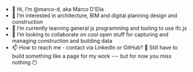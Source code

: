 - 👋 Hi, I’m @marco-d, aka Marco D'Elia
- 👀 I’m interested in architecture, BIM and digital planning design and construction
- 🌱 I’m currently learning general js programming and tooling to use ifc.js
- 💞️ I’m looking to collaborate on cool open stuff for capturing and managing construction and building data
- 📫 How to reach me - contact via LinkedIn or GitHub? 🙅 Still have to build something like a page for my work --- but for now you miss nothing 😶
<!---
marco-d/marco-d is a ✨ special ✨ repository because its `README.md` (this file) appears on your GitHub profile.
You can click the Preview link to take a look at your changes.
--->
